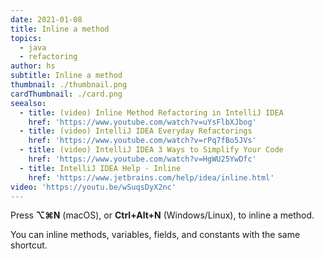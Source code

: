 ```yaml
---
date: 2021-01-08
title: Inline a method
topics:
  - java
  - refactoring
author: hs
subtitle: Inline a method
thumbnail: ./thumbnail.png
cardThumbnail: ./card.png
seealso:
  - title: (video) Inline Method Refactoring in IntelliJ IDEA
    href: 'https://www.youtube.com/watch?v=uYsFlbXJbog'
  - title: (video) IntelliJ IDEA Everyday Refactorings
    href: 'https://www.youtube.com/watch?v=rPq7fBo5JVs'
  - title: (video) IntelliJ IDEA 3 Ways to Simplify Your Code
    href: 'https://www.youtube.com/watch?v=HgWU25YwDfc'
  - title: IntelliJ IDEA Help - Inline
    href: 'https://www.jetbrains.com/help/idea/inline.html'
video: 'https://youtu.be/wSuqsDyX2nc'
---
```

Press **⌥⌘N** (macOS), or **Ctrl+Alt+N** (Windows/Linux), to inline a method. 
 
You can inline methods, variables, fields, and constants with the same shortcut.
